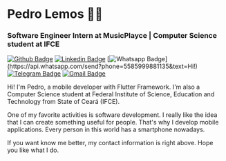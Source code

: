 # Pedro Lemos :man_technologist:
### Software Engineer Intern at MusicPlayce | Computer Science student at IFCE

[![Github Badge](https://img.shields.io/badge/-Github-000?style=flat-square&logo=Github&logoColor=white&link=https://github.com/pedrolemoz)](https://github.com/pedrolemoz)
[![Linkedin Badge](https://img.shields.io/badge/-LinkedIn-blue?style=flat-square&logo=Linkedin&logoColor=white&link=https://www.linkedin.com/in/pedrolemoz/)](https://www.linkedin.com/in/pedrolemoz/)
[![Whatsapp Badge](https://img.shields.io/badge/-Whatsapp-4CA143?style=flat-square&labelColor=4CA143&logo=whatsapp&logoColor=white&link=https://api.whatsapp.com/send?phone=5585999881135&text=Hi!)](https://api.whatsapp.com/send?phone=5585999881135&text=Hi!)
[![Telegram Badge](https://img.shields.io/badge/-Telegram-1ca0f1?style=flat-square&labelColor=1ca0f1&logo=telegram&logoColor=white&link=https://t.me/pedrolemoz)](https://t.me/pedrolemoz)
[![Gmail Badge](https://img.shields.io/badge/-Gmail-c14438?style=flat-square&logo=Gmail&logoColor=white&link=mailto:lemozxpedro@gmail.com)](mailto:lemozxpedro@gmail.com)

Hi! I'm Pedro, a mobile developer with Flutter Framework.
I'm also a Computer Science student at Federal Institute of Science, Education and Technology from State of Ceará (IFCE).

One of my favorite activities is software development. I really like the idea that I can create something useful for people.
That's why I develop mobile applications. Every person in this world has a smartphone nowadays.

If you want know me better, my contact information is right above. Hope you like what I do.
